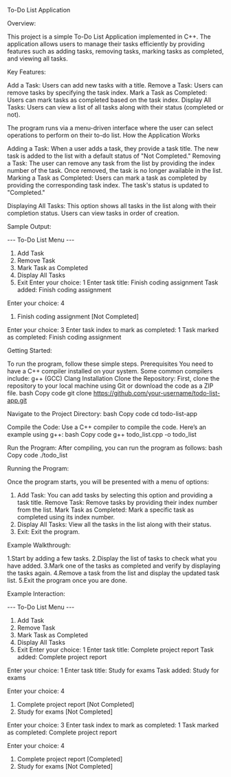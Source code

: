 To-Do List Application

Overview:

This project is a simple To-Do List Application implemented in C++. The application allows users to manage their tasks efficiently by providing features such as adding tasks, removing tasks, marking tasks as completed, and viewing all tasks.

Key Features:

Add a Task: Users can add new tasks with a title.
Remove a Task: Users can remove tasks by specifying the task index.
Mark a Task as Completed: Users can mark tasks as completed based on the task index.
Display All Tasks: Users can view a list of all tasks along with their status (completed or not).

The program runs via a menu-driven interface where the user can select operations to perform on their to-do list.
How the Application Works

Adding a Task:
When a user adds a task, they provide a task title. The new task is added to the list with a default status of "Not Completed."
Removing a Task:
The user can remove any task from the list by providing the index number of the task. Once removed, the task is no longer available in the list.
Marking a Task as Completed:
Users can mark a task as completed by providing the corresponding task index. The task's status is updated to "Completed."

Displaying All Tasks:
This option shows all tasks in the list along with their completion status. Users can view tasks in order of creation.

Sample Output:

--- To-Do List Menu ---
1. Add Task
2. Remove Task
3. Mark Task as Completed
4. Display All Tasks
5. Exit
Enter your choice: 1
Enter task title: Finish coding assignment
Task added: Finish coding assignment

Enter your choice: 4
1. Finish coding assignment [Not Completed]

Enter your choice: 3
Enter task index to mark as completed: 1
Task marked as completed: Finish coding assignment

Getting Started:

To run the program, follow these simple steps.
Prerequisites
You need to have a C++ compiler installed on your system. Some common compilers include:
g++ (GCC)
Clang
Installation
Clone the Repository:
First, clone the repository to your local machine using Git or download the code as a ZIP file.
bash
Copy code
git clone https://github.com/your-username/todo-list-app.git


Navigate to the Project Directory:
bash
Copy code
cd todo-list-app


Compile the Code:
Use a C++ compiler to compile the code. Here’s an example using g++:
bash
Copy code
g++ todo_list.cpp -o todo_list


Run the Program:
After compiling, you can run the program as follows:
bash
Copy code
./todo_list


Running the Program:

Once the program starts, you will be presented with a menu of options:
1. Add Task: You can add tasks by selecting this option and providing a task title.
Remove Task: Remove tasks by providing their index number from the list.
Mark Task as Completed: Mark a specific task as completed using its index number.
2. Display All Tasks: View all the tasks in the list along with their status.
3. Exit: Exit the program.
 
Example Walkthrough:

1.Start by adding a few tasks.
2.Display the list of tasks to check what you have added.
3.Mark one of the tasks as completed and verify by displaying the tasks again.
4.Remove a task from the list and display the updated task list.
5.Exit the program once you are done.

Example Interaction:

--- To-Do List Menu ---
1. Add Task
2. Remove Task
3. Mark Task as Completed
4. Display All Tasks
5. Exit
Enter your choice: 1
Enter task title: Complete project report
Task added: Complete project report

Enter your choice: 1
Enter task title: Study for exams
Task added: Study for exams

Enter your choice: 4
1. Complete project report [Not Completed]
2. Study for exams [Not Completed]

Enter your choice: 3
Enter task index to mark as completed: 1
Task marked as completed: Complete project report

Enter your choice: 4
1. Complete project report [Completed]
2. Study for exams [Not Completed]

